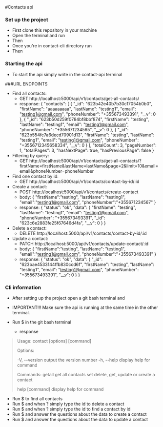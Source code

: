 #Contacts api

### Set up the project

- First clone this repository in your machine
- Open the terminal and run <npm install>
- Then <cd contact-cli>
- Once you're in contact-cli directory run <npm install>
- Then <npm link>

### Starting the api

- To start the api simply write <npm start> in the contact-api terminal

###URL ENDPOINTS

- Find all contacts:
  - GET http://localhost:5000/api/v1/contacts/get-all-contacts/
  - response:
    {
    "contacts": [
    {
    "_id": "623b42e40b7b30c17054b0b0",
    "firstName": "aaaaaaaaa",
    "lastName": "testing1",
    "email": "testing1@gmail.com",
    "phoneNumber": "+355673493391",
    "__v": 0
    },
    {
    "_id": "623b50d259f0784bf8bbf874",
    "firstName": "testing",
    "lastName": "testing1",
    "email": "testing1@gmail.com",
    "phoneNumber": "+355671234565",
    "__v": 0
    },
    {
    "_id": "623b554fc7a6decd70901d13",
    "firstName": "testing",
    "lastName": "testing1",
    "email": "testing1@gmail.com",
    "phoneNumber": "+3556712345658334",
    "__v": 0
    }
    ],
    "totalCount": 3,
    "pageNumber": 1,
    "totalPages": 3,
    "hasNextPage": true,
    "hasPreviousPage": false
    }
- Filtering by query:
  - GET http://localhost:5000/api/v1/contacts/get-all-contacts/?firstName=firstName&lastName=lastName&page=2&limit=10&email=email&phoneNumber=phoneNumber
- Find one contact by id:
  - GET http://localhost:5000/api/v1/contacts/contact-by-id/:id
- Create a contact:
  - POST http://localhost:5000/api/v1/contacts/create-contact
  - body:
    {
    "firstName":"testing",
    "lastName": "testing1",
    "email":"testing1@gmail.com",
    "phoneNumber":"+355671234567"
    }
  - response:
    {
    "status": "ok",
    "data": {
    "firstName": "testing",
    "lastName": "testing1",
    "email": "testing1@gmail.com",
    "phoneNumber": "+355673493391",
    "\_id": "623c6e2883fe25f67646d4fa",
    "\_\_v": 0
    }
    }
- Delete a contact:
  - DELETE http://localhost:5000/api/v1/contacts/contact-by-id/:id
- Update a contact:
  - PATCH http://localhost:5000/api/v1/contacts/update-contact/:id
  - body:
    {
    "firstName":"testing",
    "lastName": "testing1",
    "email":"testing1@gmail.com",
    "phoneNumber":"+355673493391"
    }
  - response:
    {
    "status": "ok",
    "data": {
    "\_id": "623bae4533144ffb830ccd6f",
    "firstName": "testing",
    "lastName": "testing1",
    "email": "testing1@gmail.com",
    "phoneNumber": "+355673493391",
    "\_\_v": 0
    }
    }

### Cli information

- After setting up the project open a git bash terminal and <cd contact-cli>
- IMPORTANT!!! Make sure the api is running at the same time in the other terminal.
- Run $<contact> in the git bash terminal

  - response

> Usage: contact [options] [command]
>
> Options:
>
> -V, --version output the version number
> -h, --help display help for command
>
> Commands:
> getall            get all contacts
> set               delete, get, update or create a contact
>
> help [command] display help for command

- Run $<contact getall> to find all contacts
- Run $<contact set delete> and when ?<Enter the id of the contact that you want to delete> simply type the id to delete a contact
- Run $<contact set getbyid> and when ?<Enter the id of the contact that you want to find> simply type the id to find a contact by id
- Run $<contact set create> and answer the questions about the data to create a contact
- Run $<contact set update> and answer the questions about the data to update a contact
